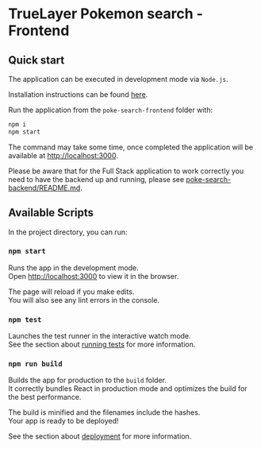 # TrueLayer Pokemon search - Frontend

## Quick start

The application can be executed in development mode via `Node.js`.

Installation instructions can be found [here](https://nodejs.org/it/download/).

Run the application from the `poke-search-frontend` folder with: 

```sh
npm i
npm start
```

The command may take some time, once completed the application will be available at [http://localhost:3000](http://localhost:3000).

Please be aware that for the Full Stack application to work correctly you need to have the backend up and running, please see [poke-search-backend/README.md](poke-search-backend/README.md).

## Available Scripts

In the project directory, you can run:

### `npm start`

Runs the app in the development mode.\
Open [http://localhost:3000](http://localhost:3000) to view it in the browser.

The page will reload if you make edits.\
You will also see any lint errors in the console.

### `npm test`

Launches the test runner in the interactive watch mode.\
See the section about [running tests](https://facebook.github.io/create-react-app/docs/running-tests) for more information.

### `npm run build`

Builds the app for production to the `build` folder.\
It correctly bundles React in production mode and optimizes the build for the best performance.

The build is minified and the filenames include the hashes.\
Your app is ready to be deployed!

See the section about [deployment](https://facebook.github.io/create-react-app/docs/deployment) for more information.